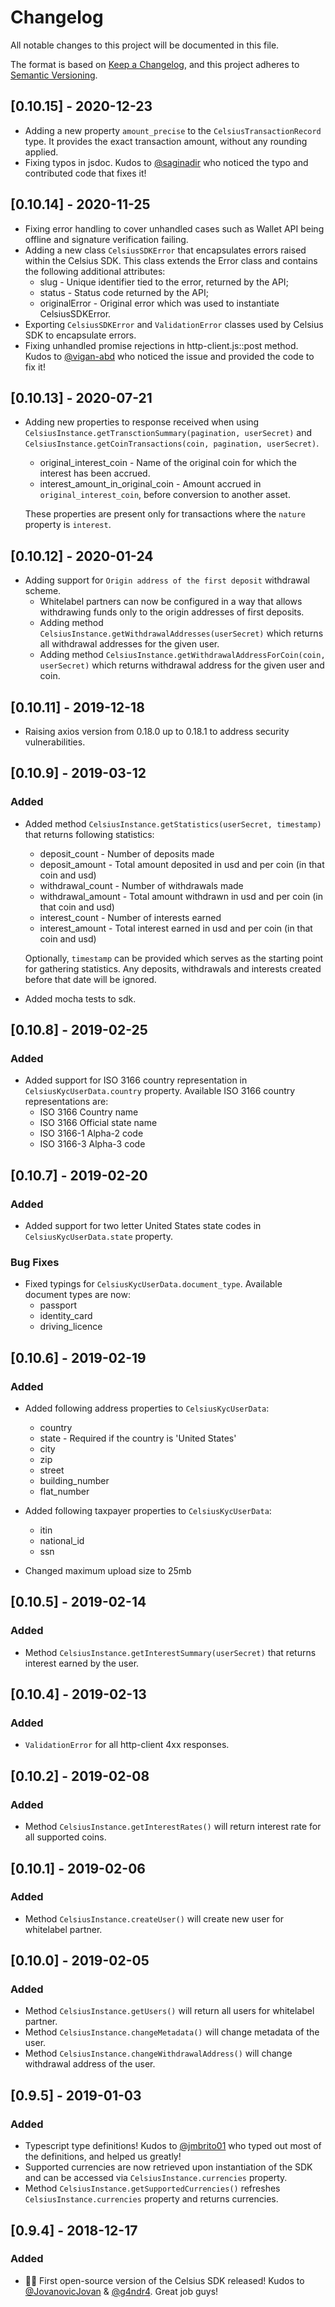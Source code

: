 # Changelog
All notable changes to this project will be documented in this file.

The format is based on [Keep a Changelog](https://keepachangelog.com/en/1.0.0/),
and this project adheres to [Semantic Versioning](https://semver.org/spec/v2.0.0.html).

## [0.10.15] - 2020-12-23
- Adding a new property `amount_precise` to the `CelsiusTransactionRecord` type. It provides the exact transaction amount, without any rounding applied.
- Fixing typos in jsdoc. Kudos to [@saginadir](https://github.com/saginadir) who noticed the typo and contributed code that fixes it!

## [0.10.14] - 2020-11-25
- Fixing error handling to cover unhandled cases such as Wallet API being offline and signature verification failing.
- Adding a new class `CelsiusSDKError` that encapsulates errors raised within the Celsius SDK. This class extends the Error class and contains the following additional attributes:
    - slug - Unique identifier tied to the error, returned by the API;
    - status - Status code returned by the API;
    - originalError - Original error which was used to instantiate CelsiusSDKError.
- Exporting `CelsiusSDKError` and `ValidationError` classes used by Celsius SDK to encapsulate errors.
- Fixing unhandled promise rejections in http-client.js::post method. Kudos to [@vigan-abd](https://github.com/vigan-abd) who noticed the issue and provided the code to fix it!

## [0.10.13] - 2020-07-21
- Adding new properties to response received when using ```CelsiusInstance.getTransctionSummary(pagination, userSecret)``` and ```CelsiusInstance.getCoinTransactions(coin, pagination, userSecret)```.
    * original_interest_coin - Name of the original coin for which the interest has been accrued.
    * interest_amount_in_original_coin - Amount accrued in `original_interest_coin`, before conversion to another asset. 
  
  These properties are present only for transactions where the `nature` property is `interest`.

## [0.10.12] - 2020-01-24
- Adding support for `Origin address of the first deposit` withdrawal scheme.
    * Whitelabel partners can now be configured in a way that allows withdrawing funds only to the origin addresses of first deposits.
    * Adding method ```CelsiusInstance.getWithdrawalAddresses(userSecret)``` which returns all withdrawal addresses for the given user.
    * Adding method ```CelsiusInstance.getWithdrawalAddressForCoin(coin, userSecret)``` which returns withdrawal address for the given user and coin.

## [0.10.11] - 2019-12-18
- Raising axios version from 0.18.0 up to 0.18.1 to address security vulnerabilities.

## [0.10.9] - 2019-03-12
### Added
-   Added method ```CelsiusInstance.getStatistics(userSecret, timestamp)``` that returns following statistics:
    * deposit_count - Number of deposits made
    * deposit_amount - Total amount deposited in usd and per coin (in that coin and usd)
    * withdrawal_count - Number of withdrawals made
    * withdrawal_amount - Total amount withdrawn in usd and per coin (in that coin and usd)
    * interest_count - Number of interests earned
    * interest_amount - Total interest earned in usd and per coin (in that coin and usd)
    
    Optionally, ```timestamp``` can be provided which serves as the starting point for gathering statistics.
    Any deposits, withdrawals and interests created before that date will be ignored.
-   Added mocha tests to sdk.

## [0.10.8] - 2019-02-25
### Added
-   Added support for ISO 3166 country representation in ```CelsiusKycUserData.country``` property.
    Available ISO 3166 country representations are:
    * ISO 3166 Country name
    * ISO 3166 Official state name
    * ISO 3166-1 Alpha-2 code
    * ISO 3166-3 Alpha-3 code
    
## [0.10.7] - 2019-02-20
### Added
-   Added support for two letter United States state codes in ```CelsiusKycUserData.state``` property.
### Bug Fixes
-   Fixed typings for ```CelsiusKycUserData.document_type```. Available document types are now:
    * passport
    * identity_card
    * driving_licence
## [0.10.6] - 2019-02-19
### Added
-   Added following address properties to ```CelsiusKycUserData```:
    * country
    * state - Required if the country is 'United States'
    * city
    * zip
    * street
    * building_number
    * flat_number
    
-   Added following taxpayer properties to ```CelsiusKycUserData```:
    * itin
    * national_id
    * ssn
    
-   Changed maximum upload size to 25mb

## [0.10.5] - 2019-02-14
### Added
-   Method ```CelsiusInstance.getInterestSummary(userSecret)``` that returns interest earned by the user.

## [0.10.4] - 2019-02-13
### Added
- `ValidationError` for all http-client 4xx responses.

## [0.10.2] - 2019-02-08
### Added
-   Method ```CelsiusInstance.getInterestRates()``` will return interest rate for all supported coins.

## [0.10.1] - 2019-02-06
### Added
-   Method ```CelsiusInstance.createUser()``` will create new user for whitelabel partner.

## [0.10.0] - 2019-02-05
### Added
-   Method ```CelsiusInstance.getUsers()``` will return all users for whitelabel partner.
-   Method ```CelsiusInstance.changeMetadata()``` will change metadata of the user.
-   Method ```CelsiusInstance.changeWithdrawalAddress()``` will change withdrawal address of the user.

## [0.9.5] - 2019-01-03
### Added
-   Typescript type definitions! Kudos to [@jmbrito01](https://github.com/jmbrito01) who typed out most of the definitions, and helped us greatly!
-   Supported currencies are now retrieved upon instantiation of the SDK and can be accessed via ```CelsiusInstance.currencies``` property.
-   Method ```CelsiusInstance.getSupportedCurrencies()``` refreshes ```CelsiusInstance.currencies``` property and returns currencies.

## [0.9.4] - 2018-12-17
### Added
- 🚢🍾  First open-source version of the Celsius SDK released! Kudos to [@JovanovicJovan](https://github.com/JovanovicJovan) & [@g4ndr4](https://github.com/g4ndr4). Great job guys!

